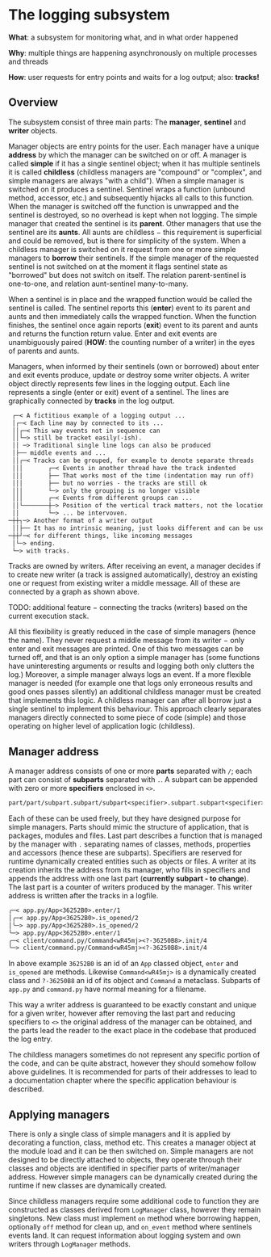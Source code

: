 The logging subsystem
=====================

**What**: a subsystem for monitoring what, and in what order happened

**Why**: multiple things are happening asynchronously on multiple processes and
threads

**How**: user requests for entry points and waits for a log output; also:
**tracks!**

Overview
--------

The subsystem consist of three main parts: The **manager**, **sentinel** and
**writer** objects.

Manager objects are entry points for the user. Each manager have a unique
**address** by which the manager can be switched on or off. A manager is called
**simple** if it has a single sentinel object; when it has multiple sentinels
it is called **childless** (childless managers are "compound" or "complex", and
simple managers are always "with a child"). When a simple manager is switched
on it produces a sentinel. Sentinel wraps a function (unbound method, accessor,
etc.) and subsequently hijacks all calls to this function. When the manager is
switched off the function is unwrapped and the sentinel is destroyed, so no
overhead is kept when not logging. The simple manager that created the sentinel
is its **parent**. Other managers that use the sentinel are its **aunts**. All
aunts are childless − this requirement is superficial and could be removed, but
is there for simplicity of the system. When a childless manager is switched on
it request from one or more simple managers to **borrow** their sentinels. If
the simple manager of the requested sentinel is not switched on at the moment
it flags sentinel state as "borrowed" but does not switch on itself. The
relation parent-sentinel is one-to-one, and relation aunt-sentinel
many-to-many.

When a sentinel is in place and the wrapped function would be called the
sentinel is called. The sentinel reports this (**enter**) event to its parent
and aunts and then immediately calls the wrapped function. When the function
finishes, the sentinel once again reports (**exit**) event to its parent and
aunts and returns the function return value. Enter and exit events are
unambiguously paired (**HOW**: the counting number of a writer) in the eyes of
parents and aunts.

Managers, when informed by their sentinels (own or borrowed) about enter and
exit events produce, update or destroy some writer objects. A writer object
directly represents few lines in the logging output. Each line represents a
single (enter or exit) event of a sentinel. The lines are graphically connected
by **tracks** in the log output.

```txt
 ┌─< A fictitious example of a logging output ...
 │┌─< Each line may by connected to its ...
 ││┌─< This way events not in sequence can
 ││└─> still be tracket easily(-ish).
 ││ ─> Traditional single line logs can also be produced
 │├── middle events and ...
 ││┌─< Tracks can be grouped, for example to denote separate threads
 │││       ┌─< Events in another thread have the track indented
 │││       ├── That works most of the time (indentation may run off)
 │││       ├── but no worries - the tracks are still ok
 │││       └─> only the grouping is no longer visible
 │││       ┌─< Events from different groups can ...
 ││└───────┼─> Position of the vertical track matters, not the location of the message
 ││        └─> ... be intervoven.
─┼┼┐─> Another format of a writer output
 ││├── It has no intrinsic meaning, just looks different and can be used
─┼┼┘─< for different things, like incoming messages
 │└─> ending.
 └─> with tracks.
```

Tracks are owned by writers. After receiving an event, a manager decides if to
create new writer (a track is assigned automatically), destroy an existing one
or request from existing writer a middle message. All of these are connected by
a graph as shown above.

TODO: additional feature − connecting the tracks (writers) based on the current
execution stack.

All this flexibility is greatly reduced in the case of simple managers (hence
the name). They never request a middle message from its writer − only enter and
exit messages are printed. One of this two messages can be turned off, and that
is an only option a simple manager has (some functions have uninteresting
arguments or results and logging both only clutters the log.) Moreover, a
simple manager always logs an event. If a more flexible manager is needed (for
example one that logs only erroneous results and good ones passes silently) an
additional childless manager must be created that implements this logic. A
childless manager can after all borrow just a single sentinel to implement this
behaviour. This approach clearly separates managers directly connected to some
piece of code (simple) and those operating on higher level of application logic
(childless).

Manager address
---------------

A manager address consists of one or more **parts** separated with `/`; each
part can consist of **subparts** separated with `.`. A subpart can be appended
with zero or more **specifiers** enclosed in `<>`.

```txt
part/part/subpart.subpart/subpart<specifier>.subpart.subpart<specifier><specifier>
```

Each of these can be used freely, but they have designed purpose for simple
managers. Parts should mimic the structure of application, that is packages,
modules and files. Last part describes a function that is managed by the
manager with `.` separating names of classes, methods, properties and accessors
(hence these are subparts). Specifiers are reserved for runtime dynamically
created entities such as objects or files. A writer at its creation inherits
the address from its manager, who fills in specifiers and appends the address
with one last part (**currently subpart - to change**). The last part is a
counter of writers produced by the manager. This writer address is written
after the tracks in a logfile.

```txt
╭─< app.py/App<36252B0>.enter/1
│╭─< app.py/App<36252B0>.is_opened/2
│╰─> app.py/App<36252B0>.is_opened/2
╰─> app.py/App<36252B0>.enter/1
╭─< client/command.py/Command<wR45mj><?-36250B8>.init/4
╰─> client/command.py/Command<wR45mj><?-36250B8>.init/4
```

In above example `36252B0` is an id of an `App` classed object, `enter` and
`is_opened` are methods. Likewise `Command<wR45mj>` is a dynamically created
class and `?-36250B8` an id of its object and `Command` a metaclass. Subparts
of `app.py` and `command.py` have normal meaning for a filename.

This way a writer address is guaranteed to be exactly constant and unique for a
given writer, however after removing the last part and reducing specifiers to
`<>` the original address of the manager can be obtained, and the parts lead
the reader to the exact place in the codebase that produced the log entry.

The childless managers sometimes do not represent any specific portion of the
code, and can be quite abstract, however they should somehow follow above
guidelines. It is recommended for parts of their addresses to lead to a
documentation chapter where the specific application behaviour is described.

Applying managers
-----------------

There is only a single class of simple managers and it is applied by decorating
a function, class, method etc. This creates a manager object at the module load
and it can be then switched on. Simple managers are not designed to be directly
attached to objects, they operate through their classes and objects are
identified in specifier parts of writer/manager address. However simple
managers can be dynamically created during the runtime if new classes are
dynamically created.

Since childless managers require some additional code to function they are
constructed as classes derived from `LogManager` class, however they remain
singletons. New class must implement `on` method where borrowing happen,
optionally `off` method for clean up, and `on_event` method where sentinels
events land. It can request information about logging system and own writers
through `LogManager` methods.
